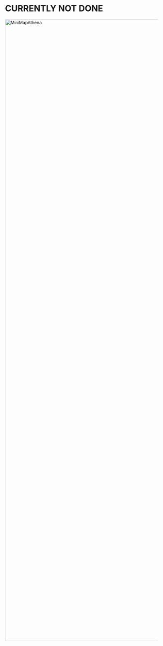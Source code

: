 # CURRENTLY NOT DONE

<img width="2048" height="2048" alt="MiniMapAthena" src="https://github.com/user-attachments/assets/185ca52b-d2ff-4880-9b2a-f99ff77b041e" />
